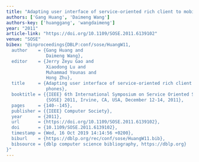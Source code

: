 ```yaml
---
title: "Adapting user interface of service-oriented rich client to mobile phones"
authors: ['Gang Huang', 'Daimeng Wang']
authors-key: ['huanggang', 'wangdaimeng']
year: "2011"
article-link: "https://doi.org/10.1109/SOSE.2011.6139102"
venue: "SOSE"
bibex: "@inproceedings{DBLP:conf/sose/HuangW11,
  author    = {Gang Huang and
               Daimeng Wang},
  editor    = {Jerry Zeyu Gao and
               Xiaodong Lu and
               Muhammad Younas and
               Hong Zhu},
  title     = {Adapting user interface of service-oriented rich client to mobile
               phones},
  booktitle = {{IEEE} 6th International Symposium on Service Oriented System Engineering,
               {SOSE} 2011, Irvine, CA, USA, December 12-14, 2011},
  pages     = {140--145},
  publisher = {{IEEE} Computer Society},
  year      = {2011},
  url       = {https://doi.org/10.1109/SOSE.2011.6139102},
  doi       = {10.1109/SOSE.2011.6139102},
  timestamp = {Wed, 16 Oct 2019 14:14:56 +0200},
  biburl    = {https://dblp.org/rec/conf/sose/HuangW11.bib},
  bibsource = {dblp computer science bibliography, https://dblp.org}
}"
---
```


